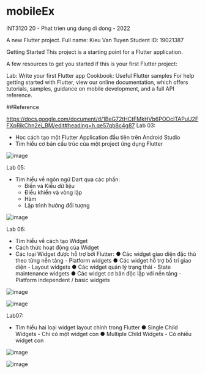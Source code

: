 # mobileEx

INT3120 20 - Phat trien ung dung di dong - 2022

A new Flutter project. Full name: Kieu Van Tuyen Student ID: 19021387

Getting Started
This project is a starting point for a Flutter application.

A few resources to get you started if this is your first Flutter project:

Lab: Write your first Flutter app
Cookbook: Useful Flutter samples
For help getting started with Flutter, view our online documentation, which offers tutorials, samples, guidance on mobile development, and a full API reference.

##Reference

https://docs.google.com/document/d/1BeG72tHCtFMkHVb6POOclTAPuU2FFXpRikChn2ei_BM/edit#heading=h.qe57qb8c4g87
Lab 03: 
- Học cách tạo một Flutter Application đầu tiên trên Android Studio
- Tìm hiểu cơ bản cấu trúc của một project ứng dụng Flutter

![image](https://user-images.githubusercontent.com/56331862/156717990-1f771ca8-3833-454a-81bd-7d88c56510ee.png)

Lab 05:
- Tìm hiểu về ngôn ngữ Dart qua các phần:
  + Biến và Kiểu dữ liệu
  + Điều khiển và vòng lặp
  + Hàm
  + Lập trình hướng đối tượng

![image](https://user-images.githubusercontent.com/56331862/156718585-d27ecbaf-d7aa-4948-b74f-a998c8a8e13a.png)

Lab 06:
- Tìm hiểu về cách tạo Widget
- Cách thức hoạt động của Widget
- Các loại Widget được hỗ trợ bởi Flutter:
  ● Các widget giao diện đặc thù theo từng nền tảng - Platform widgets
  ● Các widget hỗ trợ bố trí giao diện - Layout widgets
  ● Các widget quản lý trạng thái - State maintenance widgets
  ● Các widget cơ bản độc lập với nền tảng - Platform independent / basic widgets
  
![image](https://user-images.githubusercontent.com/56331862/156720135-86670ef4-6033-4a75-8f98-419758868b71.png)

![image](https://user-images.githubusercontent.com/56331862/156719467-9800753f-e3fe-45ad-92ae-bbc9031fb847.png)

Lab07:
- Tìm hiểu hai loại widget layout chính trong Flutter
  ● Single Child Widgets - Chỉ có một widget con
  ● Multiple Child Widgets - Có nhiều widget con
  
 ![image](https://user-images.githubusercontent.com/56331862/156720064-67ecfc8a-8b2a-486e-bc7c-eee8667ff325.png)
 
 ![image](https://user-images.githubusercontent.com/56331862/156721879-54e063d8-f387-44ae-85f4-f32f549975cd.png)




